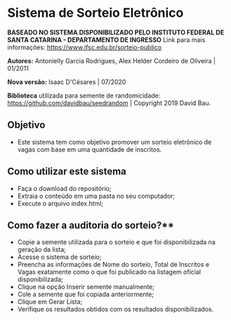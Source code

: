 # Sistema de Sorteio Eletrônico                                                                                                                                                            
**BASEADO NO SISTEMA DISPONIBILIZADO PELO INSTITUTO FEDERAL DE SANTA CATARINA - DEPARTAMENTO DE INGRESSO**
Link para mais informações: https://www.ifsc.edu.br/sorteio-publico

**Autores:** Antonielly Garcia Rodrigues, Alex Helder Cordeiro de Oliveira | 01/2011

**Nova versão:** Isaac D'Césares | 07/2020

**Biblioteca** utilizada para semente de randomicidade: https://github.com/davidbau/seedrandom | Copyright 2019 David Bau.

## Objetivo
- Este sistema tem como objetivo promover um sorteio eletrônico de vagas com base em uma quantidade de inscritos.

## Como utilizar este sistema
- Faça o download do repositório;
- Extraia o conteúdo em uma pasta no seu computador;
- Execute o arquivo index.html;

## Como fazer a auditoria do sorteio?**
- Copie a semente utilizada para o sorteio e que foi disponibilizada na geração da lista;
- Acesse o sistema de sorteio;
- Preencha as informações de Nome do sorteio, Total de Inscritos e Vagas exatamente como o que foi publicado na listagem oficial disponibilizada;
- Clique na opção Inserir semente manualmente;
- Cole a semente que foi copiada anteriormente;
- Clique em Gerar Lista;
- Verifique os resultados obtidos com os resultados disponibilizados.
